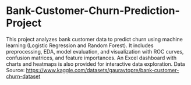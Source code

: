 # Bank-Customer-Churn-Prediction-Project
This project analyzes bank customer data to predict churn using machine learning (Logistic Regression and Random Forest). It includes preprocessing, EDA, model evaluation, and visualization with ROC curves, confusion matrices, and feature importances. An Excel dashboard with charts and heatmaps is also provided for interactive data exploration.
Data Source: https://www.kaggle.com/datasets/gauravtopre/bank-customer-churn-dataset
